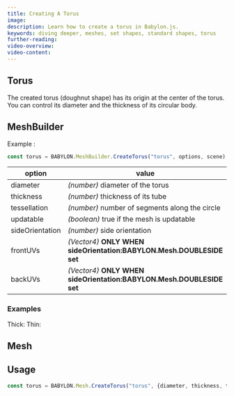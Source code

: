 ```yaml
---
title: Creating A Torus
image: 
description: Learn how to create a torus in Babylon.js.
keywords: diving deeper, meshes, set shapes, standard shapes, torus
further-reading:
video-overview:
video-content:
---
```


## Torus
The created torus (doughnut shape) has its origin at the center of the torus. You can control its diameter and the thickness of its circular body.

## MeshBuilder
Example :
```javascript
const torus = BABYLON.MeshBuilder.CreateTorus("torus", options, scene);
```

option|value|default value
--------|-----|-------------
diameter|_(number)_ diameter of the torus|1
thickness|_(number)_ thickness of its tube|0.5
tessellation|_(number)_ number of segments along the circle|16
updatable|_(boolean)_ true if the mesh is updatable|false
sideOrientation|_(number)_ side orientation|DEFAULTSIDE
frontUVs|_(Vector4)_  **ONLY WHEN sideOrientation:BABYLON.Mesh.DOUBLESIDE set** | Vector4(0,0, 1,1) 
backUVs|_(Vector4)_  **ONLY WHEN sideOrientation:BABYLON.Mesh.DOUBLESIDE set** | Vector4(0,0, 1,1) 

### Examples
Thick: <Playground id="#IJGMXZ#1" title="Create a Thick Torus" description="Simple example of creating a thick torus."/>
Thin: <Playground id="#IJGMXZ#2" title="Create a Thin Torus" description="Simple example of creating a thin torus."/>

## Mesh
## Usage
```javascript
const torus = BABYLON.Mesh.CreateTorus("torus", {diameter, thickness, tessellation, updatable, sideOrientation}, scene);
```
